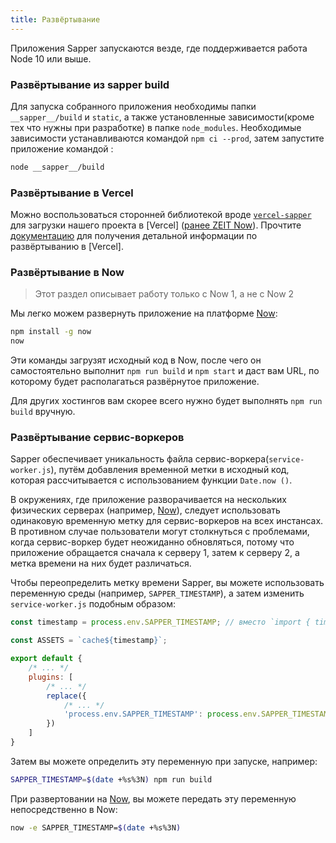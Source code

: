 ```yaml
---
title: Развёртывание
---
```


Приложения Sapper запускаются везде, где поддерживается работа Node 10 или выше.

### Развёртывание из sapper build

Для запуска собранного приложения необходимы папки `__sapper__/build` и `static`, а также установленные зависимости(кроме тех что нужны при разработке) в папке `node_modules`. Необходимые зависимости устанавливаются командой `npm ci --prod`, затем запустите приложение командой :

```bash
node __sapper__/build
```

### Развёртывание в Vercel

Можно воспользоваться сторонней библиотекой вроде [`vercel-sapper`](https://www.npmjs.com/package/vercel-sapper) для загрузки нашего проекта в [Vercel] ([ранее ZEIT Now](https://vercel.com/blog/zeit-is-now-vercel)). Прочтите [документацию](https://github.com/thgh/vercel-sapper#readme) для получения детальной информации по развёртыванию в [Vercel].


### Развёртывание в Now

> Этот раздел описывает работу только с Now 1, а не с Now 2

Мы легко можем развернуть приложение на платформе [Now][]:

```bash
npm install -g now
now
```

Эти команды загрузят исходный код в Now, после чего он самостоятельно выполнит `npm run build` и `npm start` и даст вам URL, по которому будет располагаться развёрнутое приложение.

Для других хостингов вам скорее всего нужно будет выполнять `npm run build` вручную.


### Развёртывание сервис-воркеров

Sapper обеспечивает уникальность файла сервис-воркера(`service-worker.js`), путём добавления временной метки в исходный код, которая рассчитывается с использованием функции `Date.now ()`.

В окружениях, где приложение разворачивается на нескольких физических серверах (например, [Now][]), следует использовать одинаковую временную метку для сервис-воркеров на всех инстансах. В противном случае пользователи могут столкнуться с проблемами, когда сервис-воркер будет неожиданно обновляться, потому что приложение обращается сначала к серверу 1, затем к серверу 2, а метка времени на них будет различаться.

Чтобы переопределить метку времени Sapper, вы можете использовать переменную среды (например, `SAPPER_TIMESTAMP`), а затем изменить `service-worker.js` подобным образом:

```js
const timestamp = process.env.SAPPER_TIMESTAMP; // вместо `import { timestamp }`

const ASSETS = `cache${timestamp}`;

export default {
	/* ... */
	plugins: [
		/* ... */
		replace({
			/* ... */
			'process.env.SAPPER_TIMESTAMP': process.env.SAPPER_TIMESTAMP || Date.now()
		})
	]
}
```

Затем вы можете определить эту переменную при запуске, например:

```bash
SAPPER_TIMESTAMP=$(date +%s%3N) npm run build
```

При развертовании на [Now][], вы можете передать эту переменную непосредственно в Now:

```bash
now -e SAPPER_TIMESTAMP=$(date +%s%3N)
```

[Now]: https://zeit.co/now
